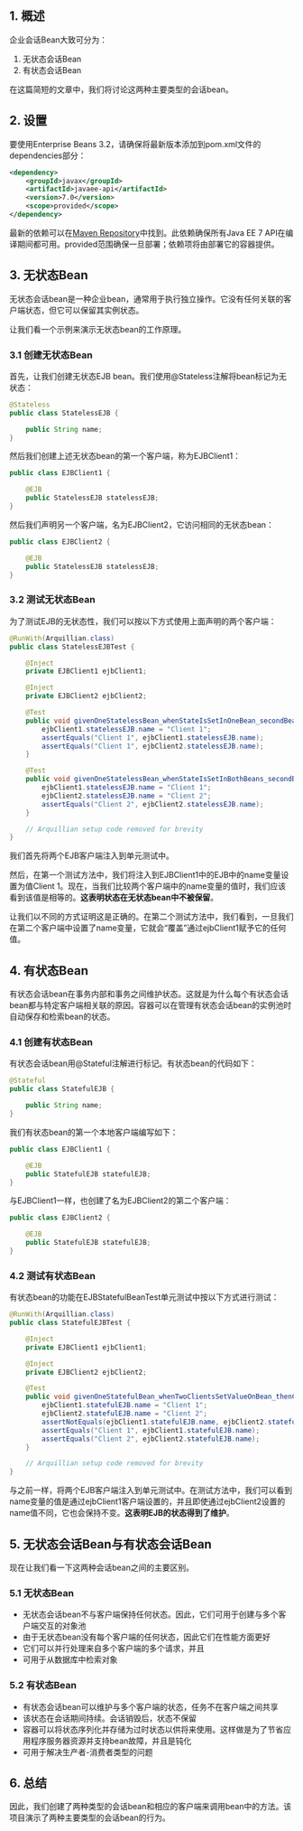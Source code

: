 ## 1. 概述

企业会话Bean大致可分为：

1.  无状态会话Bean
2.  有状态会话Bean

在这篇简短的文章中，我们将讨论这两种主要类型的会话bean。

## 2. 设置

要使用Enterprise Beans 3.2，请确保将最新版本添加到pom.xml文件的dependencies部分：

```xml
<dependency>
    <groupId>javax</groupId>
    <artifactId>javaee-api</artifactId>
    <version>7.0</version>
    <scope>provided</scope>
</dependency>
```

最新的依赖可以在[Maven Repository](https://central.sonatype.com/artifact/javax/javaee-api/8.0.1)中找到。此依赖确保所有Java EE 7 API在编译期间都可用。provided范围确保一旦部署；依赖项将由部署它的容器提供。

## 3. 无状态Bean

无状态会话bean是一种企业bean，通常用于执行独立操作。它没有任何关联的客户端状态，但它可以保留其实例状态。

让我们看一个示例来演示无状态bean的工作原理。

### 3.1 创建无状态Bean

首先，让我们创建无状态EJB bean。我们使用@Stateless注解将bean标记为无状态：

```java
@Stateless
public class StatelessEJB {

    public String name;
}
```

然后我们创建上述无状态bean的第一个客户端，称为EJBClient1：

```java
public class EJBClient1 {

    @EJB
    public StatelessEJB statelessEJB;
}
```

然后我们声明另一个客户端，名为EJBClient2，它访问相同的无状态bean：

```java
public class EJBClient2 {

    @EJB
    public StatelessEJB statelessEJB;
}
```

### 3.2 测试无状态Bean

为了测试EJB的无状态性，我们可以按以下方式使用上面声明的两个客户端：

```java
@RunWith(Arquillian.class)
public class StatelessEJBTest {

    @Inject
    private EJBClient1 ejbClient1;

    @Inject
    private EJBClient2 ejbClient2;

    @Test
    public void givenOneStatelessBean_whenStateIsSetInOneBean_secondBeanShouldHaveSameState() {
        ejbClient1.statelessEJB.name = "Client 1";
        assertEquals("Client 1", ejbClient1.statelessEJB.name);
        assertEquals("Client 1", ejbClient2.statelessEJB.name);
    }

    @Test
    public void givenOneStatelessBean_whenStateIsSetInBothBeans_secondBeanShouldHaveSecondBeanState() {
        ejbClient1.statelessEJB.name = "Client 1";
        ejbClient2.statelessEJB.name = "Client 2";
        assertEquals("Client 2", ejbClient2.statelessEJB.name);
    }

    // Arquillian setup code removed for brevity
}
```

我们首先将两个EJB客户端注入到单元测试中。

然后，在第一个测试方法中，我们将注入到EJBClient1中的EJB中的name变量设置为值Client 1。现在，当我们比较两个客户端中的name变量的值时，我们应该看到该值是相等的。**这表明状态在无状态bean中不被保留**。

让我们以不同的方式证明这是正确的。在第二个测试方法中，我们看到，一旦我们在第二个客户端中设置了name变量，它就会“覆盖”通过ejbClient1赋予它的任何值。

## 4. 有状态Bean

有状态会话bean在事务内部和事务之间维护状态。这就是为什么每个有状态会话bean都与特定客户端相关联的原因。容器可以在管理有状态会话bean的实例池时自动保存和检索bean的状态。

### 4.1 创建有状态Bean

有状态会话bean用@Stateful注解进行标记。有状态bean的代码如下：

```java
@Stateful
public class StatefulEJB {

    public String name;
}
```

我们有状态bean的第一个本地客户端编写如下：

```java
public class EJBClient1 {

    @EJB
    public StatefulEJB statefulEJB;
}
```

与EJBClient1一样，也创建了名为EJBClient2的第二个客户端：

```java
public class EJBClient2 {

    @EJB
    public StatefulEJB statefulEJB;
}
```

### 4.2 测试有状态Bean

有状态bean的功能在EJBStatefulBeanTest单元测试中按以下方式进行测试：

```java
@RunWith(Arquillian.class)
public class StatefulEJBTest {

    @Inject
    private EJBClient1 ejbClient1;

    @Inject
    private EJBClient2 ejbClient2;

    @Test
    public void givenOneStatefulBean_whenTwoClientsSetValueOnBean_thenClientStateIsMaintained() {
        ejbClient1.statefulEJB.name = "Client 1";
        ejbClient2.statefulEJB.name = "Client 2";
        assertNotEquals(ejbClient1.statefulEJB.name, ejbClient2.statefulEJB.name);
        assertEquals("Client 1", ejbClient1.statefulEJB.name);
        assertEquals("Client 2", ejbClient2.statefulEJB.name);
    }

    // Arquillian setup code removed for brevity
}
```

与之前一样，将两个EJB客户端注入到单元测试中。在测试方法中，我们可以看到name变量的值是通过ejbClient1客户端设置的，并且即使通过ejbClient2设置的name值不同，它也会保持不变。**这表明EJB的状态得到了维护**。

## 5. 无状态会话Bean与有状态会话Bean

现在让我们看一下这两种会话bean之间的主要区别。

### 5.1 无状态Bean

-   无状态会话bean不与客户端保持任何状态。因此，它们可用于创建与多个客户端交互的对象池
-   由于无状态bean没有每个客户端的任何状态，因此它们在性能方面更好
-   它们可以并行处理来自多个客户端的多个请求，并且
-   可用于从数据库中检索对象

### 5.2 有状态Bean

-   有状态会话bean可以维护与多个客户端的状态，任务不在客户端之间共享
-   该状态在会话期间持续。会话销毁后，状态不保留
-   容器可以将状态序列化并存储为过时状态以供将来使用。这样做是为了节省应用程序服务器资源并支持bean故障，并且是钝化
-   可用于解决生产者-消费者类型的问题

## 6. 总结

因此，我们创建了两种类型的会话bean和相应的客户端来调用bean中的方法。该项目演示了两种主要类型的会话bean的行为。